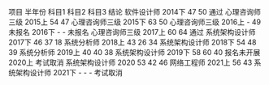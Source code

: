 项目            半年份      科目1   科目2   科目3   结论
软件设计师      2014下      47      50              通过
心理咨询师三级  2015上      54      47
心理咨询师三级  2015下      63      50
心理咨询师三级  2016上      -       49
未报名         2016下       -       -              未报名
心理咨询师三级  2017上      60      64              通过
系统架构设计师  2017下      46      37     18
系统分析师      2018上      43      26     34
系统架构设计师  2018下      54      48     39
系统分析师      2019上      40      40     38
系统架构设计师  2019下      58      60     40
报名未开展      2020上                              考试取消
系统架构设计师  2020        53      42     46
网络工程师      2021上      56      43
系统架构设计师  2021下      -       -       -       考试取消
